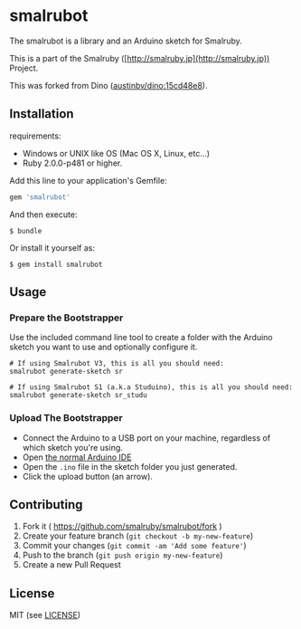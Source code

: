 # smalrubot

The smalrubot is a library and an Arduino sketch for Smalruby.

This is a part of the Smalruby ([http://smalruby.jp](http://smalruby.jp)) Project.

This was forked from Dino ([austinbv/dino:15cd48e8](https://github.com/austinbv/dino/tree/15cd48e849faeb08c7dc017ff39ff16ff2e165a3)).

## Installation

requirements:

 * Windows or UNIX like OS (Mac OS X, Linux, etc...)
 * Ruby 2.0.0-p481 or higher.

Add this line to your application's Gemfile:

```ruby
gem 'smalrubot'
```

And then execute:

```shell
$ bundle
```

Or install it yourself as:

```shell
$ gem install smalrubot
```

## Usage

### Prepare the Bootstrapper

Use the included command line tool to create a folder with the Arduino sketch you want to use and optionally configure it.

```shell
# If using Smalrubot V3, this is all you should need:
smalrubot generate-sketch sr

# If using Smalrubot S1 (a.k.a Studuino), this is all you should need:
smalrubot generate-sketch sr_studu
```

### Upload The Bootstrapper

* Connect the Arduino to a USB port on your machine, regardless of which sketch you're using.
* Open [the normal Arduino IDE](http://arduino.cc/en/Main/Software)
* Open the `.ino` file in the sketch folder you just generated.
* Click the upload button (an arrow).

## Contributing

1. Fork it ( https://github.com/smalruby/smalrubot/fork )
2. Create your feature branch (`git checkout -b my-new-feature`)
3. Commit your changes (`git commit -am 'Add some feature'`)
4. Push to the branch (`git push origin my-new-feature`)
5. Create a new Pull Request

## License

MIT (see [LICENSE](link:LICENSE))
